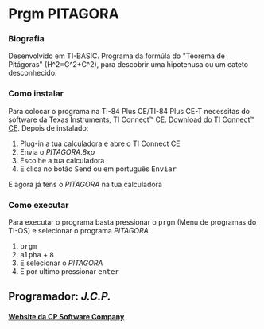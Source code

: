 
<h1>Prgm PITAGORA</h1>

<h3>Biografia</h3>

<p>Desenvolvido em TI-BASIC. Programa da formúla do "Teorema de Pitágoras" (H^2=C^2+C^2), para descobrir uma hipotenusa ou um cateto desconhecido.</p>

<h3>Como instalar</h3>

<p>Para colocar o programa na TI-84 Plus CE/TI-84 Plus CE-T necessitas do software da Texas Instruments, TI Connect™ CE. <a href="https://education.ti.com/pt/produtos/computer-software/ti-connect-ce-sw"> Download do TI Connect™ CE</a>. Depois de instalado:
<ol>
     <li>Plug-in a tua calculadora e abre o TI Connect CE</li>
          <li>Envia o <em>PITAGORA.8xp</em></li>
               <li>Escolhe a tua calculadora</li>
                    <li>E clica no botão <kbd>Send</kbd> ou em português <kbd>Enviar</kbd></li>
                    </ol>
<p> E agora já tens o <em>PITAGORA</em> na tua calculadora</p>

<h3>Como executar</h3>

<p> Para executar o programa basta pressionar o <kbd>prgm</kbd> (Menu de programas do TI-OS) e selecionar o programa <em>PITAGORA</em></p>

<ol>
     <li><kbd>prgm</kbd></li>
          <li><kbd>alpha</kbd> + <kbd>8</kbd></li>
               <li>E selecionar o <em>PITAGORA</em></li>
                    <li>E por ultimo pressionar <kbd>enter</kbd></li>
                    </ol>
<h2>Programador: <strong><em>J.C.P.</em></strong></h2>

<h4><a href="https://cpsoftwarecompany.epizy.com">Website da CP Software Company</a></h4>
